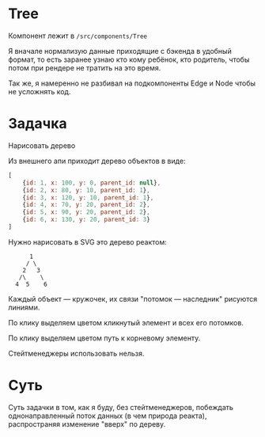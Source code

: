 Tree
===

Компонент лежит в `/src/components/Tree`

Я вначале нормализую данные приходящие с бэкенда в удобный формат,
то есть заранее узнаю кто кому ребёнок, кто родитель, чтобы потом 
при рендере не тратить на это время.

Так же, я намеренно не разбивал на подкомпоненты Edge и Node чтобы не усложнять код.

Задачка
===

Нарисовать дерево

Из внешнего апи приходит дерево объектов в виде:

```js
[
    {id: 1, x: 100, y: 0, parent_id: null},
    {id: 2, x: 80, y: 10, parent_id: 1},
    {id: 3, x: 120, y: 10, parent_id: 1},
    {id: 4, x: 70, y: 20, parent_id: 2},
    {id: 5, x: 90, y: 20, parent_id: 2},
    {id: 6, x: 130, y: 20, parent_id: 3}
]
```

Нужно нарисовать в SVG это дерево реактом:
```
      1
     / \
    2   3
   /\    \
  4  5    6
```
Каждый объект — кружочек, их связи "потомок — наследник" рисуются линиями. 

По клику выделяем цветом кликнутый элемент и всех его потомков.

По клику выделяем цветом путь к корневому элементу.

Стейтменеджеры использовать нельзя.

Суть
===
Суть задачки в том, как я буду, без стейтменеджеров, побеждать однонаправленный поток данных (в чем природа реакта), распространяя изменение "вверх" по дереву.

